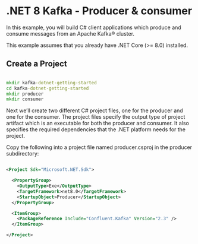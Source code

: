 # .NET 8 Kafka - Producer & consumer

In this example, you will build C# client applications which produce and consume messages from an Apache Kafka® cluster.

This example assumes that you already have .NET Core (>= 8.0) installed.

## Create a Project

```cmd

mkdir kafka-dotnet-getting-started 
cd kafka-dotnet-getting-started
mkdir producer
mkdir consumer

```

Next we’ll create two different C# project files, one for the producer and one for the consumer. The project files specify the output type of project artifact which is an executable for both the producer and consumer. It also specifies the required dependencies that the .NET platform needs for the project.

Copy the following into a project file named producer.csproj in the producer subdirectory:

```xml

<Project Sdk="Microsoft.NET.Sdk">

  <PropertyGroup>
    <OutputType>Exe</OutputType>
    <TargetFramework>net8.0</TargetFramework>
    <StartupObject>Producer</StartupObject>
  </PropertyGroup>

  <ItemGroup>
    <PackageReference Include="Confluent.Kafka" Version="2.3" />
  </ItemGroup>

</Project>

```
